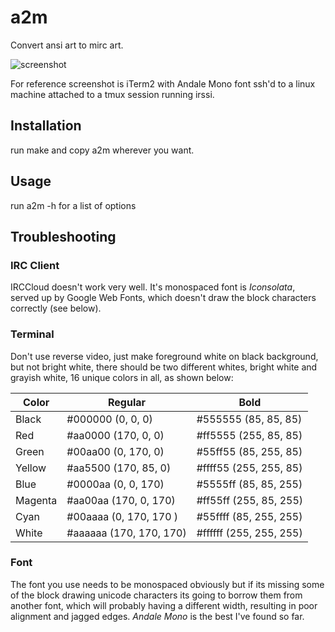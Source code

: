 # a2m

Convert ansi art to mirc art.

![screenshot](https://github.com/tat3r/a2m/blob/master/screenshot.png?raw=true)

For reference screenshot is iTerm2 with Andale Mono font ssh'd to a linux
machine attached to a tmux session running irssi.

## Installation

run make and copy a2m wherever you want.

## Usage

run a2m -h for a list of options

## Troubleshooting

### IRC Client

IRCCloud doesn't work very well.  It's monospaced font is *Iconsolata*, served
up by Google Web Fonts, which doesn't draw the block characters correctly
(see below).

### Terminal

Don't use reverse video, just make foreground white on black background, but
not bright white, there should be two different whites, bright white and
grayish white, 16 unique colors in all, as shown below:

Color | Regular | Bold
------|---------|-----
Black   | #000000 (0, 0, 0)       | #555555 (85, 85, 85)
Red     | #aa0000 (170, 0, 0)     | #ff5555 (255, 85, 85)
Green   | #00aa00 (0, 170, 0)     | #55ff55 (85, 255, 85)
Yellow  | #aa5500 (170, 85, 0)    | #ffff55 (255, 255, 85)
Blue    | #0000aa (0, 0, 170)     | #5555ff (85, 85, 255)
Magenta | #aa00aa (170, 0, 170)   | #ff55ff (255, 85, 255)
Cyan    | #00aaaa (0, 170, 170 )  | #55ffff (85, 255, 255)
White   | #aaaaaa (170, 170, 170) | #ffffff (255, 255, 255)

### Font

The font you use needs to be monospaced obviously but if its missing some of
the block drawing unicode characters its going to borrow them from another
font, which will probably having a different width, resulting in poor alignment
and jagged edges.  *Andale Mono* is the best I've found so far.
